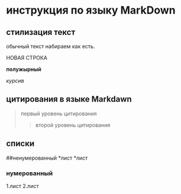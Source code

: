 # инструкция по языку MarkDown

## стилизация текст

обычный текст набираем как есть.

НОВАЯ СТРОКА

**полужырный**

*курсив*

## цитирования в языке Markdawn 
>первый уровень цитирования 
>>второй уровень цитирования 
## списки 
##ненумерованный
*лист 
*лист

### нумерованный 
1.лист
2.лист
